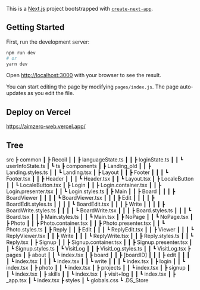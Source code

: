 This is a [Next.js](https://nextjs.org/) project bootstrapped with [`create-next-app`](https://github.com/vercel/next.js/tree/canary/packages/create-next-app).

## Getting Started

First, run the development server:

```bash
npm run dev
# or
yarn dev
```

Open [http://localhost:3000](http://localhost:3000) with your browser to see the result.

You can start editing the page by modifying `pages/index.js`. The page auto-updates as you edit the file.

## Deploy on Vercel

https://aimzero-web.vercel.app/ 

## Tree
src
 ┣ common
 ┃ ┣ Recoil
 ┃ ┃ ┣ languageState.ts
 ┃ ┃ ┣ loginState.ts
 ┃ ┃ ┗ userInfoState.ts
 ┃ ┗ ts
 ┣ components
 ┃ ┣ Landing_old
 ┃ ┃ ┣ Landing.styles.ts
 ┃ ┃ ┗ Landing.tsx
 ┃ ┣ Layout
 ┃ ┃ ┣ Footer
 ┃ ┃ ┃ ┗ Footer.tsx
 ┃ ┃ ┣ Header
 ┃ ┃ ┃ ┗ Header.tsx
 ┃ ┃ ┗ Layout.tsx
 ┃ ┣ LocaleButton
 ┃ ┃ ┗ LocaleButton.tsx
 ┃ ┣ Login
 ┃ ┃ ┣ Login.container.tsx
 ┃ ┃ ┣ Login.presenter.tsx
 ┃ ┃ ┗ Login.styles.ts
 ┃ ┣ Main
 ┃ ┃ ┣ Board
 ┃ ┃ ┃ ┣ BoardViewer
 ┃ ┃ ┃ ┃ ┗ BoardViewer.tsx
 ┃ ┃ ┃ ┣ Edit
 ┃ ┃ ┃ ┃ ┣ BoardEdit.styles.ts
 ┃ ┃ ┃ ┃ ┗ BoardEdit.tsx
 ┃ ┃ ┃ ┣ Write
 ┃ ┃ ┃ ┃ ┣ BoardWrite.styles.ts
 ┃ ┃ ┃ ┃ ┗ BoardWrite.tsx
 ┃ ┃ ┃ ┣ Board.styles.ts
 ┃ ┃ ┃ ┗ Board.tsx
 ┃ ┃ ┣ Main.styles.ts
 ┃ ┃ ┗ Main.tsx
 ┃ ┣ NoPage
 ┃ ┃ ┗ NoPage.tsx
 ┃ ┣ Photo
 ┃ ┃ ┣ Photo.container.tsx
 ┃ ┃ ┣ Photo.presenter.tsx
 ┃ ┃ ┗ Photo.styles.ts
 ┃ ┣ Reply
 ┃ ┃ ┣ Edit
 ┃ ┃ ┃ ┗ ReplyEdit.tsx
 ┃ ┃ ┣ Viewer
 ┃ ┃ ┃ ┗ ReplyViewer.tsx
 ┃ ┃ ┣ Write
 ┃ ┃ ┃ ┗ ReplyWrite.tsx
 ┃ ┃ ┣ Reply.styles.ts
 ┃ ┃ ┗ Reply.tsx
 ┃ ┣ Signup
 ┃ ┃ ┣ Signup.container.tsx
 ┃ ┃ ┣ Signup.presenter.tsx
 ┃ ┃ ┗ Signup.styles.ts
 ┃ ┗ VisitLog
 ┃ ┃ ┣ VisitLog.styles.ts
 ┃ ┃ ┗ VisitLog.tsx
 ┣ pages
 ┃ ┣ about
 ┃ ┃ ┗ index.tsx
 ┃ ┣ board
 ┃ ┃ ┣ [boardID]
 ┃ ┃ ┃ ┣ edit
 ┃ ┃ ┃ ┃ ┗ index.tsx
 ┃ ┃ ┃ ┗ index.tsx
 ┃ ┃ ┗ write
 ┃ ┃ ┃ ┗ index.tsx
 ┃ ┣ login
 ┃ ┃ ┗ index.tsx
 ┃ ┣ photo
 ┃ ┃ ┗ index.tsx
 ┃ ┣ projects
 ┃ ┃ ┗ index.tsx
 ┃ ┣ signup
 ┃ ┃ ┗ index.tsx
 ┃ ┣ skills
 ┃ ┃ ┗ index.tsx
 ┃ ┣ visit+log
 ┃ ┃ ┗ index.tsx
 ┃ ┣ _app.tsx
 ┃ ┗ index.tsx
 ┣ styles
 ┃ ┗ globals.css
 ┗ .DS_Store
